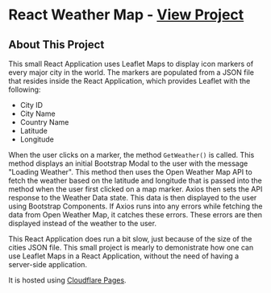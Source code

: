 # React Weather Map - [View Project](https://weathermap.stephendavis.io/)

## About This Project
This small React Application uses Leaflet Maps to display icon markers of every major city in the world. The markers are populated from a JSON file that resides inside the React Application, which provides Leaflet with the following:

- City ID
- City Name
- Country Name
- Latitude
- Longitude

When the user clicks on a marker, the method `GetWeather()` is called. This method displays an initial Bootstrap Modal to the user with the message "Loading Weather". This method then uses the Open Weather Map API to fetch the weather based on the latitude and longitude that is passed into the method when the user first clicked on a map marker. Axios then sets the API response to the Weather Data state. This data is then displayed to the user using Bootstrap Components. If Axios runs into any errors while fetching the data from Open Weather Map, it catches these errors. These errors are then displayed instead of the weather to the user.

This React Application does run a bit slow, just because of the size of the cities JSON file. This small project is mearly to demonistrate how one can use Leaflet Maps in a React Application, without the need of having a server-side application.

It is hosted using [Cloudflare Pages](https://pages.cloudflare.com/).